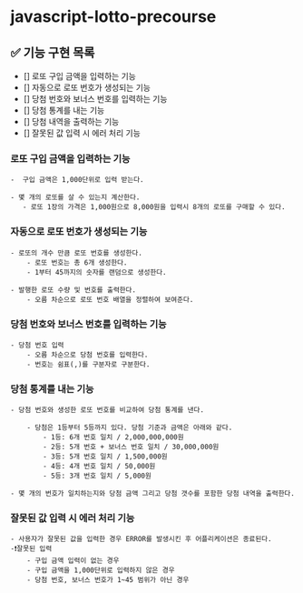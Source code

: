 # javascript-lotto-precourse

## ✅ 기능 구현 목록

- [] 로또 구입 금액을 입력하는 기능
- [] 자동으로 로또 번호가 생성되는 기능
- [] 당첨 번호와 보너스 번호를 입력하는 기능
- [] 당첨 통계를 내는 기능
- [] 당첨 내역을 출력하는 기능
- [] 잘못된 값 입력 시 에러 처리 기능

### 로또 구입 금액을 입력하는 기능

    -  구입 금액은 1,000단위로 입력 받는다.

    - 몇 개의 로또를 살 수 있는지 계산한다.
       - 로또 1장의 가격은 1,000원으로 8,000원을 입력시 8개의 로또를 구매할 수 있다.

### 자동으로 로또 번호가 생성되는 기능

    - 로또의 개수 만큼 로또 번호를 생성한다.
        - 로또 번호는 총 6개 생성한다.
        - 1부터 45까지의 숫자를 랜덤으로 생성한다.

    - 발행한 로또 수량 및 번호를 출력한다.
        - 오름 차순으로 로또 번호 배열을 정렬하여 보여준다.

### 당첨 번호와 보너스 번호를 입력하는 기능

    - 당첨 번호 입력
        - 오름 차순으로 당첨 번호를 입력한다.
        - 번호는 쉼표(,)를 구분자로 구분한다.

### 당첨 통계를 내는 기능

    - 당첨 번호와 생성한 로또 번호를 비교하여 당첨 통계를 낸다.

        - 당첨은 1등부터 5등까지 있다. 당첨 기준과 금액은 아래와 같다.
            - 1등: 6개 번호 일치 / 2,000,000,000원
            - 2등: 5개 번호 + 보너스 번호 일치 / 30,000,000원
            - 3등: 5개 번호 일치 / 1,500,000원
            - 4등: 4개 번호 일치 / 50,000원
            - 5등: 3개 번호 일치 / 5,000원

    - 몇 개의 번호가 일치하는지와 당첨 금액 그리고 당첨 갯수를 포함한 당첨 내역을 출력한다.

### 잘못된 값 입력 시 에러 처리 기능

    - 사용자가 잘못된 값을 입력한 경우 ERROR를 발생시킨 후 어플리케이션은 종료된다.
    -❗잘못된 입력
        - 구입 금액 입력이 없는 경우
        - 구입 금액을 1,000단위로 입력하지 않은 경우
        - 당첨 번호, 보너스 번호가 1~45 범위가 아닌 경우
